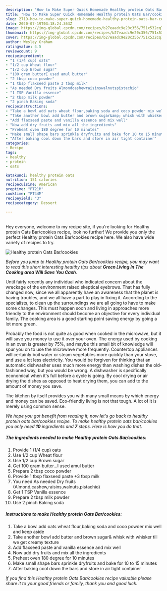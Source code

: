 ```yaml
---
description: "How to Make Super Quick Homemade Healthy protein Oats Bar/cookies"
title: "How to Make Super Quick Homemade Healthy protein Oats Bar/cookies"
slug: 2719-how-to-make-super-quick-homemade-healthy-protein-oats-bar-cookies
date: 2020-07-19T03:18:24.363Z
image: https://img-global.cpcdn.com/recipes/b27eaadc9e20c356/751x532cq70/healthy-protein-oats-barcookies-recipe-main-photo.jpg
thumbnail: https://img-global.cpcdn.com/recipes/b27eaadc9e20c356/751x532cq70/healthy-protein-oats-barcookies-recipe-main-photo.jpg
cover: https://img-global.cpcdn.com/recipes/b27eaadc9e20c356/751x532cq70/healthy-protein-oats-barcookies-recipe-main-photo.jpg
author: Wesley Graham
ratingvalue: 4.5
reviewcount: 9
recipeingredient:
- "1 (1/4 cup) oats"
- "1/2 cup Wheat flour"
- "1/2 cup Brown sugar"
- "100 gram butterI used amul butter"
- "2 tbsp coco powder"
- "1 tbsp flaxseed paste 3 tbsp milk"
- "As needed Dry fruits Almondcashewraisinswalnutspistachio"
- "1 TSP Vanilla essence"
- "2 tbsp milk powder"
- "2 pinch Baking soda"
recipeinstructions:
- "Take a bowl add oats wheat flour,baking soda and coco powder mix well and keep aside"
- "Take another bowl add butter and brown sugar&amp; whisk with whisker till we get creamy texture"
- "Add flaxseed paste and vanilla essence and mix well"
- "Now add dry fruits and mix all the ingredients"
- "Preheat oven 180 degree for 10 minutes"
- "Make small shape bars sprinkle dryfruits and bake for 10 to 15 minutes"
- "After baking cool down the bars and store in air tight container"
categories:
- Recipe
tags:
- healthy
- protein
- oats

katakunci: healthy protein oats 
nutrition: 151 calories
recipecuisine: American
preptime: "PT21M"
cooktime: "PT44M"
recipeyield: "3"
recipecategory: Dessert

---
```

<br>
Hey everyone, welcome to my recipe site, if you're looking for Healthy protein Oats Bar/cookies recipe, look no further! We provide you only the perfect Healthy protein Oats Bar/cookies recipe here. We also have wide variety of recipes to try.
<br>


![Healthy protein Oats Bar/cookies](https://img-global.cpcdn.com/recipes/b27eaadc9e20c356/751x532cq70/healthy-protein-oats-barcookies-recipe-main-photo.jpg)

<i>Before you jump to Healthy protein Oats Bar/cookies recipe, you may want to read this short interesting healthy tips about 
<strong>Green Living In The Cooking area Will Save You Cash</strong>.</i>
</br>

Until fairly recently any individual who indicated concern about the wreckage of the environment raised skeptical eyebrows. That has fully changed now, since we all apparently have an awareness that the planet is having troubles, and we all have a part to play in fixing it. According to the specialists, to clean up the surroundings we are all going to have to make some changes. This must happen soon and living in approaches more friendly to the environment should become an objective for every individual family. The cooking area is a good starting point saving energy by going a lot more green.

Probably the food is not quite as good when cooked in the microwave, but it will save you money to use it over your oven. The energy used by cooking in an oven is greater by 75%, and maybe this small bit of knowledge will spur you on to use the microwave more frequently. Countertop appliances will certainly boil water or steam vegetables more quickly than your stove, and use a lot less electricity. You would be forgiven for thinking that an automatic dishwasher uses much more energy than washing dishes the old-fashioned way, but you would be wrong. A dishwasher is specifically economical when it's full before a cycle is going. By cool drying or air drying the dishes as opposed to heat drying them, you can add to the amount of money you save.

The kitchen by itself provides you with many small means by which energy and money can be saved. Eco-friendly living is not that tough. A lot of it is merely using common sense.


<i>We hope you got benefit from reading it, now let's go back to healthy protein oats bar/cookies recipe. To make healthy protein oats bar/cookies you only need <strong>10</strong> ingredients and <strong>7</strong> steps. Here is how you do that.
</i>

##### The ingredients needed to make Healthy protein Oats Bar/cookies:

1. Provide 1 (1/4 cup) oats
1. Use 1/2 cup Wheat flour
1. Use 1/2 cup Brown sugar
1. Get 100 gram butter...I used amul butter
1. Prepare 2 tbsp coco powder
1. Provide 1 tbsp flaxseed paste +3 tbsp milk
1. You need As needed Dry fruits (Almond,cashew,raisins,walnuts,pistachio)
1. Get 1 TSP Vanilla essence
1. Prepare 2 tbsp milk powder
1. Use 2 pinch Baking soda


##### Instructions to make Healthy protein Oats Bar/cookies:

1. Take a bowl add oats wheat flour,baking soda and coco powder mix well and keep aside
1. Take another bowl add butter and brown sugar&amp; whisk with whisker till we get creamy texture
1. Add flaxseed paste and vanilla essence and mix well
1. Now add dry fruits and mix all the ingredients
1. Preheat oven 180 degree for 10 minutes
1. Make small shape bars sprinkle dryfruits and bake for 10 to 15 minutes
1. After baking cool down the bars and store in air tight container


<i>If you find this Healthy protein Oats Bar/cookies recipe valuable please share it to your good friends or family, thank you and good luck.</i>

